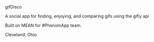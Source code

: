 gifDisco

A social app for finding, enjoying, and comparing gifs using the gifly api

Built on MEAN for #PhenomApp team.

Cleveland, Ohio
